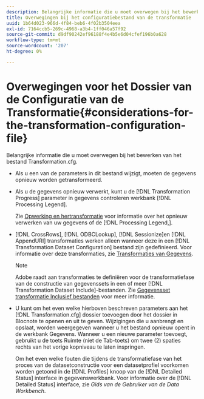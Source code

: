 ```yaml
---
description: Belangrijke informatie die u moet overwegen bij het bewerken van het bestand Transformation.cfg.
title: Overwegingen bij het configuratiebestand van de transformatie
uuid: 1b64d023-966d-4f84-beb6-4f02b3504eea
exl-id: 7164ccb5-269c-4968-a3b4-1ff046a57f92
source-git-commit: d9df90242ef96188f4e4b5e6d04cfef196b0a628
workflow-type: tm+mt
source-wordcount: '207'
ht-degree: 0%

---
```


# Overwegingen voor het Dossier van de Configuratie van de Transformatie{#considerations-for-the-transformation-configuration-file}

Belangrijke informatie die u moet overwegen bij het bewerken van het bestand Transformation.cfg.

* Als u een van de parameters in dit bestand wijzigt, moeten de gegevens opnieuw worden getransformeerd.
* Als u de gegevens opnieuw verwerkt, kunt u de [!DNL Transformation Progress] parameter in gegevens controleren werkbank [!DNL Processing Legend].

   Zie [Opwerking en hertransformatie](../../../home/c-dataset-const-proc/c-reproc-retrans/c-unst-reproc-retrans.md) voor informatie over het opnieuw verwerken van uw gegevens of de [!DNL Processing Legend,].

* [!DNL CrossRows],  [!DNL ODBCLookup],  [!DNL Sessionize]en  [!DNL AppendURI] transformaties werken alleen wanneer deze in een  [!DNL Transformation Dataset Configuration] bestand zijn gedefinieerd. Voor informatie over deze transformaties, zie [Transformaties van Gegevens](../../../home/c-dataset-const-proc/c-data-trans/c-abt-transf.md).

   >[!NOTE]
   >
   >Adobe raadt aan transformaties te definiëren voor de transformatiefase van de constructie van gegevenssets in een of meer [!DNL Transformation Dataset Include]-bestanden. Zie [Gegevensset transformatie Inclusief bestanden](../../../home/c-dataset-const-proc/c-dataset-inc-files/c-types-dataset-inc-files/c-trans-dataset-inc-files.md#concept-c64aa78ed9ce40b8a0f4932c82ff5ace) voor meer informatie.

* U kunt om het even welke hierboven beschreven parameters aan het [!DNL Transformation.cfg] dossier toevoegen door het dossier in Blocnote te openen en uit te geven. Wijzigingen die u aanbrengt en opslaat, worden weergegeven wanneer u het bestand opnieuw opent in de werkbank Gegevens. Wanneer u een nieuwe parameter toevoegt, gebruikt u de toets Ruimte (niet de Tab-toets) om twee (2) spaties rechts van het vorige kopniveau te laten inspringen.

   Om het even welke fouten die tijdens de transformatiefase van het proces van de datasetconstructie voor een datasetprofiel voorkomen worden getoond in de [!DNL Profiles] knoop van de [!DNL Detailed Status] interface in gegevenswerkbank. Voor informatie over de [!DNL Detailed Status] interface, zie *Gids van de Gebruiker van de Data Workbench*.
